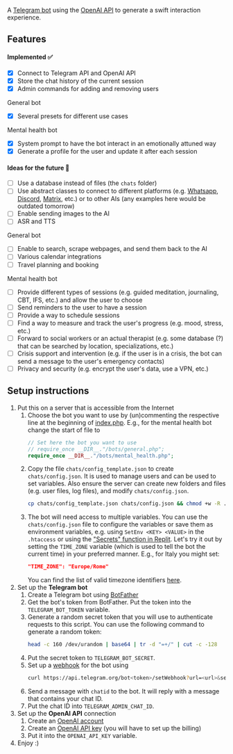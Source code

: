 A [Telegram bot](https://core.telegram.org/bots/api) using the [OpenAI API](https://platform.openai.com/docs/api-reference/) to generate a swift interaction experience.

## Features

#### Implemented ✅
- [x] Connect to Telegram API and OpenAI API
- [x] Store the chat history of the current session
- [x] Admin commands for adding and removing users

General bot
- [x] Several presets for different use cases

Mental health bot
- [x] System prompt to have the bot interact in an emotionally attuned way
- [x] Generate a profile for the user and update it after each session

#### Ideas for the future 🔮
- [ ] Use a database instead of files (the `chats` folder)
- [ ] Use abstract classes to connect to different platforms (e.g. [Whatsapp](https://business.whatsapp.com/developers/developer-hub), [Discord](https://discord.com/developers/applications), [Matrix](https://matrix.org/faq/#bots), etc.) or to other AIs (any examples here would be outdated tomorrow)
- [ ] Enable sending images to the AI
- [ ] ASR and TTS

General bot
- [ ] Enable to search, scrape webpages, and send them back to the AI
- [ ] Various calendar integrations
- [ ] Travel planning and booking

Mental health bot
- [ ] Provide different types of sessions (e.g. guided meditation, journaling, CBT, IFS, etc.) and allow the user to choose
- [ ] Send reminders to the user to have a session
- [ ] Provide a way to schedule sessions
- [ ] Find a way to measure and track the user's progress (e.g. mood, stress, etc.)
- [ ] Forward to social workers or an actual therapist (e.g. some database (?) that can be searched by location, specializations, etc.)
- [ ] Crisis support and intervention (e.g. if the user is in a crisis, the bot can send a message to the user's emergency contacts)
- [ ] Privacy and security (e.g. encrypt the user's data, use a VPN, etc.)

## Setup instructions

1. Put this on a server that is accessible from the Internet
    1. Choose the bot you want to use by (un)commenting the respective line at the beginning of [index.php](index.php). E.g., for the mental health bot change the start of file to
        ```php
        // Set here the bot you want to use
        // require_once __DIR__."/bots/general.php";
        require_once __DIR__."/bots/mental_health.php";
        ```
    2. Copy the file `chats/config_template.json` to create `chats/config.json`. It is used to manage users and can be used to set variables. Also ensure the server can create new folders and files (e.g. user files, log files), and modify `chats/config.json`.
        ```bash
        cp chats/config_template.json chats/config.json && chmod +w -R .
        ```
    3. The bot will need access to multiple variables. You can use the `chats/config.json` file to configure the variables or save them as environment variables, e.g. using `SetEnv <KEY> <VALUE>` in the `.htaccess` or using the ["Secrets" function in Replit](https://docs.replit.com/programming-ide/workspace-features/secrets). Let's try it out by setting the `TIME_ZONE` variable (which is used to tell the bot the current time) in your preferred manner. E.g., for Italy you might set:
        ```json
        "TIME_ZONE": "Europe/Rome"
        ```
        You can find the list of valid timezone identifiers [here](https://www.php.net/manual/en/timezones.php).
2. Set up the **Telegram bot**
    1. Create a Telegram bot using [BotFather](https://t.me/botfather)
    2. Get the bot's token from BotFather. Put the token into the `TELEGRAM_BOT_TOKEN` variable.
    3. Generate a random secret token that you will use to authenticate requests to this script. You can use the following command to generate a random token:
        ```bash
        head -c 160 /dev/urandom | base64 | tr -d "=+/" | cut -c -128
        ```
    4. Put the secret token to `TELEGRAM_BOT_SECRET`.
    5. Set up a [webhook](https://core.telegram.org/bots/api#setwebhook) for the bot using
        ```bash
        curl https://api.telegram.org/bot<token>/setWebhook?url=<url>&secret_token=<secret_token>
        ```
    6. Send a message with `chatid` to the bot. It will reply with a message that contains your chat ID.
    7. Put the chat ID into `TELEGRAM_ADMIN_CHAT_ID`.
3. Set up the **OpenAI API** connection
    1. Create an [OpenAI account](https://beta.openai.com/signup)
    2. Create an [OpenAI API key](https://beta.openai.com/account/api-keys) (you will have to set up the billing)
    3. Put it into the `OPENAI_API_KEY` variable.
4. Enjoy :)
